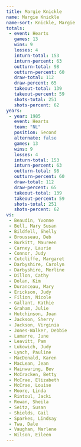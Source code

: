 ```yaml
---
title: Margie Knickle
name: Margie Knickle
name-sort: Knickle, Margie
totals:
 - event: Hearts
   games: 13
   wins: 9
   losses: 4
   inturn-total: 153
   inturn-percent: 63
   outturn-total: 98
   outturn-percent: 60
   draw-total: 112
   draw-percent: 65
   takeout-total: 139
   takeout-percent: 59
   shots-total: 251
   shots-percent: 62
years:
 - year: 1985
   event: Hearts
   team: "NL"
   position: Second
   alternate: false
   games: 13
   wins: 9
   losses: 4
   inturn-total: 153
   inturn-percent: 63
   outturn-total: 98
   outturn-percent: 60
   draw-total: 112
   draw-percent: 65
   takeout-total: 139
   takeout-percent: 59
   shots-total: 251
   shots-percent: 62
vs:
 - Beaudin, Yvonne
 - Bell, Mary Susan
 - Bildfell, Shelly
 - Brousseau, Deb
 - Burkitt, Maureen
 - Carney, Laurie
 - Connor, Judy
 - Cutcliffe, Margaret
 - Darbyshire, Carolyn
 - Darbyshire, Merline
 - Dillon, Cathy
 - Dolan, Kim
 - Duranceau, Mary
 - Erickson, Judy
 - Filion, Nicole
 - Gallant, Kathie
 - Graham, Julie
 - Hutchinson, Joan
 - Jackson, Sherry
 - Jackson, Virginia
 - Jones-Walker, Debbie
 - Lamarre, June
 - Leavitt, Pam
 - Lukowich, Judy
 - Lynch, Pauline
 - MacDonald, Karen
 - MacLean, Jean
 - Mainwaring, Bev
 - McCracken, Betty
 - McCrae, Elizabeth
 - McCrae, Louise
 - Moore, Linda
 - Rintoul, Jacki
 - Rowan, Sheila
 - Seitz, Susan
 - Shields, Gail
 - Sparkes, Lindsay
 - Twa, Dale
 - Vaughan, Marlene
 - Wilson, Eileen
---
```

